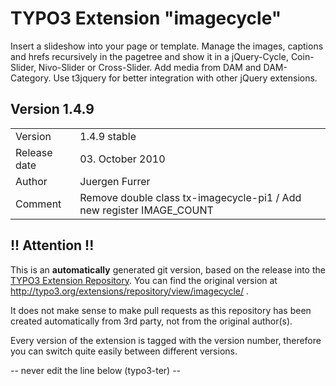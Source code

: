 # TYPO3 Extension "imagecycle"
Insert a slideshow into your page or template. Manage the images, captions and hrefs recursively in the pagetree and show it in a jQuery-Cycle, Coin-Slider, Nivo-Slider or Cross-Slider. Add media from DAM and DAM-Category. Use t3jquery for better integration with other jQuery extensions.

## Version 1.4.9




<table>
	<tr><td>Version</td><td>1.4.9 stable</td></tr>
	<tr><td>Release date</td><td>03. October 2010</td></tr>
	<tr><td>Author</td><td>Juergen Furrer</td></tr>
	<tr><td>Comment</td><td>Remove double class tx-imagecycle-pi1 / Add new register IMAGE_COUNT</td></tr>
</table>

## !! Attention !!
This is an **automatically** generated git version, based on the release into the [TYPO3 Extension Repository](http://www.typo3.org/extensions/).
You can find the original version at http://typo3.org/extensions/repository/view/imagecycle/ .

It does not make sense to make pull requests as this repository has been created automatically from 3rd party, not from the original author(s).

Every version of the extension is tagged with the version number, therefore you can switch quite easily between different versions.


-- never edit the line below (typo3-ter) --